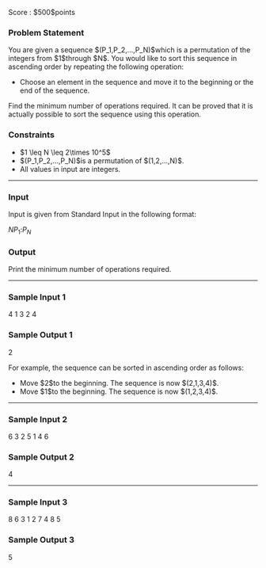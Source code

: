
<div>

<span>

<span>

<p>
Score : $500$points
</p>

<div>

<section>

### **Problem Statement**

<p>
You are given a sequence $(P_1,P_2,...,P_N)$which is a permutation of the integers from $1$through $N$.
You would like to sort this sequence in ascending order by repeating the following operation:
</p>

<ul>

<li>
Choose an element in the sequence and move it to the beginning or the end of the sequence.
</li>

</ul>

<p>
Find the minimum number of operations required.
It can be proved that it is actually possible to sort the sequence using this operation.
</p>

</section>

</div>

<div>

<section>

### **Constraints**

<ul>

<li>
$1 \leq N \leq 2\times 10^5$
</li>

<li>
$(P_1,P_2,...,P_N)$is a permutation of  $(1,2,...,N)$.
</li>

<li>
All values in input are integers.
</li>

</ul>

</section>

</div>

---

<div>

<div>

<section>

### **Input**

<p>
Input is given from Standard Input in the following format:
</p>

<div>

$N$$P_1$$:$$P_N$
</div>

</section>

</div>

<div>

<section>

### **Output**

<p>
Print the minimum number of operations required.
</p>

</section>

</div>

</div>

---

<div>

<section>

### **Sample Input 1**

<div>

4
1
3
2
4

</div>

</section>

</div>

<div>

<section>

### **Sample Output 1**

<div>

2

</div>

<p>
For example, the sequence can be sorted in ascending order as follows:
</p>

<ul>

<li>
Move $2$to the beginning. The sequence is now $(2,1,3,4)$.
</li>

<li>
Move $1$to the beginning. The sequence is now $(1,2,3,4)$.
</li>

</ul>

</section>

</div>

---

<div>

<section>

### **Sample Input 2**

<div>

6
3
2
5
1
4
6

</div>

</section>

</div>

<div>

<section>

### **Sample Output 2**

<div>

4

</div>

</section>

</div>

---

<div>

<section>

### **Sample Input 3**

<div>

8
6
3
1
2
7
4
8
5

</div>

</section>

</div>

<div>

<section>

### **Sample Output 3**

<div>

5

</div>

</section>

</div>

</span>

</span>

</div>
